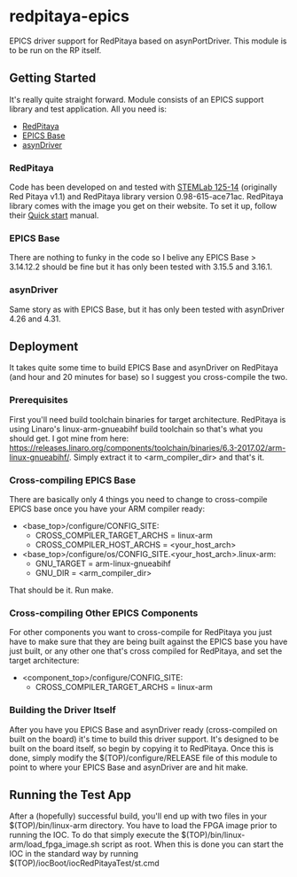 # redpitaya-epics

EPICS driver support for RedPitaya based on asynPortDriver. This module is to be run on the RP itself.

## Getting Started

It's really quite straight forward. Module consists of an EPICS support library and test application. All you need is:
* [RedPitaya](https://www.redpitaya.com)
* [EPICS Base](https://epics.anl.gov/download/base/index.php)
* [asynDriver](https://epics.anl.gov/modules/soft/asyn/) 

### RedPitaya
Code has been developed on and tested with [STEMLab 125-14](https://www.redpitaya.com/f130/STEMlab-board) (originally Red Pitaya v1.1) and RedPitaya library version 0.98-615-ace71ac. RedPitaya library comes with the image you get on their website. To set it up, follow their [Quick start](http://redpitaya.readthedocs.io/en/latest/quickStart/quickStart.html) manual.

### EPICS Base
There are nothing to funky in the code so I belive any EPICS Base > 3.14.12.2 should be fine but it has only been tested with 3.15.5 and 3.16.1.

### asynDriver
Same story as with EPICS Base, but it has only been tested with asynDriver 4.26 and 4.31.

## Deployment
It takes quite some time to build EPICS Base and asynDriver on RedPitaya (and hour and 20 minutes for base) so I suggest you cross-compile the two. 

### Prerequisites
First you'll need build toolchain binaries for target architecture. RedPitaya is using Linaro's linux-arm-gnueabihf build toolchain so that's what you should get. I got mine from here: https://releases.linaro.org/components/toolchain/binaries/6.3-2017.02/arm-linux-gnueabihf/. Simply extract it to <arm\_compiler\_dir> and that's it.

### Cross-compiling EPICS Base
There are basically only 4 things you need to change to cross-compile EPICS base once you have your ARM compiler ready:
* <base\_top>/configure/CONFIG_SITE:
  * CROSS\_COMPILER\_TARGET\_ARCHS = linux-arm
  * CROSS\_COMPILER\_HOST\_ARCHS = <your\_host\_arch>
* <base\_top>/configure/os/CONFIG\_SITE.<your\_host\_arch>.linux-arm:
  * GNU\_TARGET = arm-linux-gnueabihf
  * GNU\_DIR = <arm\_compiler\_dir>
  
That should be it. Run make.

### Cross-compiling Other EPICS Components
For other components you want to cross-compile for RedPitaya you just have to make sure that they are being built against the EPICS base you have just built, or any other one that's cross compiled for RedPitaya, and set the target architecture:
* <component\_top>/configure/CONFIG\_SITE:
  * CROSS\_COMPILER\_TARGET\_ARCHS = linux-arm

### Building the Driver Itself
After you have you EPICS Base and asynDriver ready (cross-compiled on built on the board) it's time to build this driver support. It's designed to be built on the board itself, so begin by copying it to RedPitaya. Once this is done, simply modify the $(TOP)/configure/RELEASE file of this module to point to where your EPICS Base and asynDriver are and hit make.

## Running the Test App
After a (hopefully) successful build, you'll end up with two files in your $(TOP)/bin/linux-arm directory. You have to load the FPGA image prior to running the IOC. To do that simply execute the $(TOP)/bin/linux-arm/load\_fpga\_image.sh script as root.
When this is done you can start the IOC in the standard way by running $(TOP)/iocBoot/iocRedPitayaTest/st.cmd

